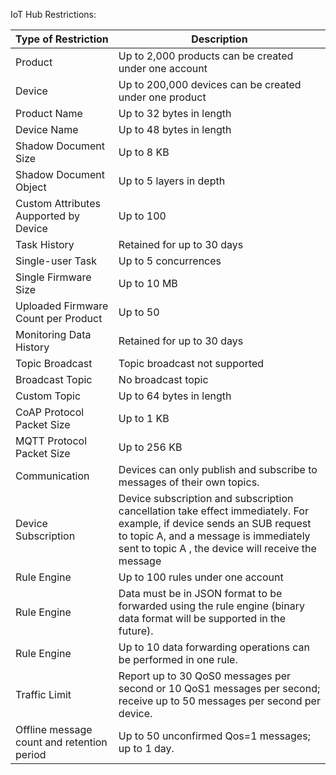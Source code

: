 [//]: # (chinagitpath:XXXXX)

IoT Hub Restrictions:

| Type of Restriction | Description |
|--------- | --------- |
| Product | Up to 2,000 products can be created under one account |
| Device | Up to 200,000 devices can be created under one product |
| Product Name | Up to 32 bytes in length |
| Device Name | Up to 48 bytes in length |
| Shadow Document Size | Up to 8 KB |
| Shadow Document Object | Up to 5 layers in depth |
| Custom Attributes Aupported by Device | Up to 100 |
| Task History | Retained for up to 30 days |
| Single-user Task | Up to 5 concurrences |
| Single Firmware Size | Up to 10 MB |
| Uploaded Firmware Count per Product | Up to 50 |
| Monitoring Data History | Retained for up to 30 days |
| Topic Broadcast | Topic broadcast not supported |
| Broadcast Topic | No broadcast topic |
| Custom Topic | Up to 64 bytes in length |
| CoAP Protocol Packet Size | Up to 1 KB |
| MQTT Protocol Packet Size | Up to 256 KB |
| Communication | Devices can only publish and subscribe to messages of their own topics. |
| Device Subscription | Device subscription and subscription cancellation take effect immediately. For example, if device sends an SUB request to topic A, and a message is immediately sent to topic A , the device will receive the message |
| Rule Engine | Up to 100 rules under one account |
| Rule Engine | Data must be in JSON format to be forwarded using the rule engine (binary data format will be supported in the future). |
| Rule Engine | Up to 10 data forwarding operations can be performed in one rule. |
| Traffic Limit | Report up to 30 QoS0 messages per second or 10 QoS1 messages per second; receive up to 50 messages per second per device. |
| Offline message count and retention period | Up to 50 unconfirmed Qos=1 messages; up to 1 day. |


